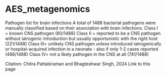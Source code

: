 # AES_metagenomics
Pathogen list for brain infections
A total of 1488 bacterial pathogens were manually classified based on their association with brain infections. 
Class I = known CNS pathogen (60/1488)
Class II = reported to be a CNS pathogen without iatrogenic introduction but usually opportunistic with the right host (221/1488)
Class III= unlikely CNS pathogen unless introduced iatrogenically or hospital-acquired infection in a neonate - also if only 1-2 cases reported (466/1488)
Class IV= not a likely pathogen in the CNS at all (741/1488)


Citation: Chitra Pattabiraman and Bhagteshwar Singh, 2024
Link to this page

